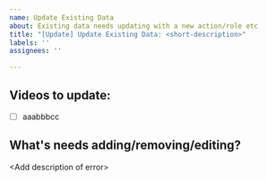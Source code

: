 ```yaml
---
name: Update Existing Data
about: Existing data needs updating with a new action/role etc
title: "[Update] Update Existing Data: <short-description>"
labels: ''
assignees: ''

---
```




## Videos to update:

- [ ] aaabbbcc


## What's needs adding/removing/editing?

\<Add description of error\>
